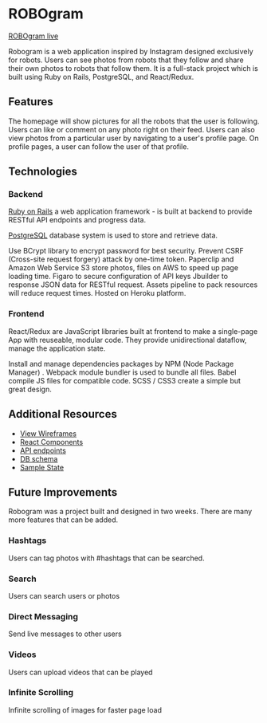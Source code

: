 # ROBOgram

[ROBOgram live][heroku]

[heroku]: http://robogramapp.heroku.com


Robogram is a web application inspired by Instagram designed exclusively for robots. Users can see photos from robots that they follow and share their own photos to robots that follow them. It is a full-stack project which is built using Ruby on Rails, PostgreSQL, and React/Redux.

## Features

The homepage will show pictures for all the robots that the user is following. Users can like or comment on any photo right on their feed. Users can also view photos from a particular user by navigating to a user's profile page. On profile pages, a user can follow the user of that profile.

## Technologies

### Backend
[Ruby on Rails](https://http://rubyonrails.org/) a web application framework - is built at backend to provide RESTful API endpoints and progress data.

[PostgreSQL](https://www.postgresql.org/) database system is used to store and retrieve data.

Use BCrypt library to encrypt password for best security.
Prevent CSRF (Cross-site request forgery) attack by one-time token.
Paperclip and Amazon Web Service S3 store photos, files on AWS to speed up page loading time.
Figaro to secure configuration of API keys
Jbuilder to response JSON data for RESTful request.
Assets pipeline to pack resources will reduce request times.
Hosted on Heroku platform.

### Frontend
React/Redux are JavaScript libraries built at frontend to make a single-page App with reuseable, modular code. They provide unidirectional dataflow, manage the application state.

Install and manage dependencies packages by NPM (Node Package Manager) .
Webpack module bundler is used to bundle all files.
Babel compile JS files for compatible code.
SCSS / CSS3 create a simple but great design.

## Additional Resources
- [View Wireframes](https://github.com/kingsleyliao/ROBOgram/tree/master/docs/wireframes)
- [React Components](component-hierarchy.md)
- [API endpoints](api-endpoints.md)
- [DB schema](schema.md)
- [Sample State](sample-state.md)

## Future Improvements

Robogram was a project built and designed in two weeks. There are many more features that can be added.

### Hashtags

Users can tag photos with #hashtags that can be searched.

### Search

Users can search users or photos

### Direct Messaging

Send live messages to other users

### Videos

Users can upload videos that can be played

### Infinite Scrolling

Infinite scrolling of images for faster page load
